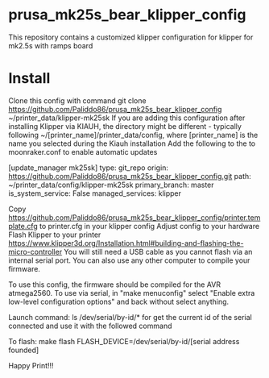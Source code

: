 # prusa_mk25s_bear_klipper_config
This repository contains a customized klipper configuration for klipper for mk2.5s with ramps board

# Install

Clone this config with command git clone https://github.com/Paliddo86/prusa_mk25s_bear_klipper_config ~/printer_data/klipper-mk25sk
If you are adding this configuration after installing Klipper via KIAUH, the directory might be different - typically following ~/[printer_name]/printer_data/config, where [printer_name] is the name you selected during the Kiauh installation
Add the following to the to moonraker.conf to enable automatic updates

[update_manager mk25sk]
type: git_repo
origin: https://github.com/Paliddo86/prusa_mk25s_bear_klipper_config.git
path: ~/printer_data/config/klipper-mk25sk
primary_branch: master
is_system_service: False
managed_services: klipper

Copy https://github.com/Paliddo86/prusa_mk25s_bear_klipper_config/printer.template.cfg to printer.cfg in your klipper config
Adjust config to your hardware
Flash Klipper to your printer https://www.klipper3d.org/Installation.html#building-and-flashing-the-micro-controller
You will still need a USB cable as you cannot flash via an internal serial port. You can also use any other computer to compile your firmware.

To use this config, the firmware should be compiled for the AVR atmega2560. To use via serial, in "make menuconfig" select "Enable extra low-level configuration options" and back without select anything.

Launch command: ls /dev/serial/by-id/* for get the current id of the serial connected and use it with the followed command

To flash: make flash FLASH_DEVICE=/dev/serial/by-id/[serial address founded]

Happy Print!!!
